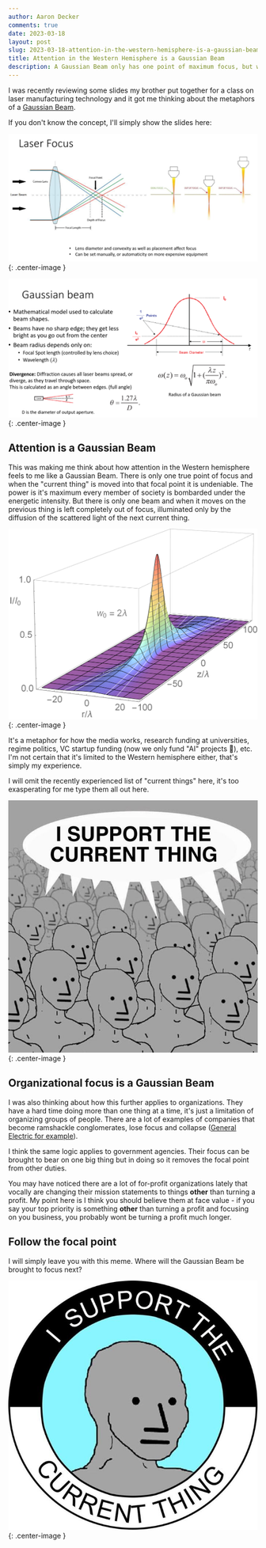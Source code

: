 ```yaml
---
author: Aaron Decker
comments: true
date: 2023-03-18
layout: post
slug: 2023-03-18-attention-in-the-western-hemisphere-is-a-gaussian-beam
title: Attention in the Western Hemisphere is a Gaussian Beam
description: A Gaussian Beam only has one point of maximum focus, but when it is brought the bear upon a single point it's power is it's full potential
---
```


I was recently reviewing some slides my brother put together for a class on laser manufacturing technology and it got me thinking about the metaphors of a [Gaussian Beam](https://en.wikipedia.org/wiki/Gaussian_beam).

If you don't know the concept, I'll simply show the slides here:

![slide 1 gaussian beam](/images/blog/lasers/slide-1-gaussian-beam.png){: .center-image }

![slide 2 gaussian beam](/images/blog/lasers/slide-2-gaussian-beam.png){: .center-image }

## Attention is a Gaussian Beam

This was making me think about how attention in the Western hemisphere feels to me like a Gaussian Beam. There is only one true point of focus and when the "current thing" is moved into that focal point it is undeniable. The power is it's maximum every member of society is bombarded under the energetic intensity. But there is only one beam and when it moves on the previous thing is left completely out of focus, illuminated only by the diffusion of the scattered light of the next current thing.

![gaussian beam surface plot](/images/blog/lasers/Gaussian-beam_intensity_surfaceplot.png){: .center-image }

It's a metaphor for how the media works, research funding at universities, regime politics, VC startup funding (now we only fund "AI" projects 🫠), etc. I'm not certain that it's limited to the Western hemisphere either, that's simply my experience.

I will omit the recently experienced list of "current things" here, it's too exasperating for me type them all out here.

![I support the current thing group meme](/images/blog/memes/i-support-the-current-thing-npc-group.jpg){: .center-image }

## Organizational focus is a Gaussian Beam

I was also thinking about how this further applies to organizations. They have a hard time doing more than one thing at a time, it's just a limitation of organizing groups of people. There are a lot of examples of companies that become ramshackle conglomerates, lose focus and collapse ([General Electric for example](https://en.wikipedia.org/wiki/General_Electric)).

I think the same logic applies to government agencies. Their focus can be brought to bear on one big thing but in doing so it removes the focal point from other duties.

You may have noticed there are a lot of for-profit organizations lately that vocally are changing their mission statements to things **other** than turning a profit. My point here is I think you should believe them at face value - if you say your top priority is something **other** than turning a profit and focusing on you business, you probably wont be turning a profit much longer.

## Follow the focal point

I will simply leave you with this meme. Where will the Gaussian Beam be brought to focus next?

![I support the current thing meme single](/images/blog/memes/i-support-the-current-thing-single.jpeg){: .center-image }
